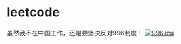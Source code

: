 # leetcode

虽然我不在中国工作，还是要坚决反对996制度！
<a href="https://996.icu"><img src="https://img.shields.io/badge/link-996.icu-red.svg" alt="996.icu" /></a>
